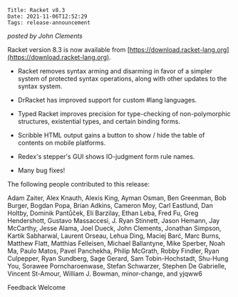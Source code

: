     Title: Racket v8.3
    Date: 2021-11-06T12:52:29
    Tags: release-announcement

*posted by John Clements*

Racket version 8.3 is now available from [https://download.racket-lang.org](https://download.racket-lang.org).

* Racket removes syntax arming and disarming in favor of a simpler
 system of protected syntax operations, along with other updates to the
 syntax system.

* DrRacket has improved support for custom #lang languages.

* Typed Racket improves precision for type-checking of non-polymorphic
  structures, existential types, and certain binding forms.

* Scribble HTML output gains a button to show / hide the table of
  contents on mobile platforms.

* Redex's stepper's GUI shows IO-judgment form rule names.

* Many bug fixes!


The following people contributed to this release:

Adam Zaiter, Alex Knauth, Alexis King, Ayman Osman, Ben Greenman, Bob
Burger, Bogdan Popa, Brian Adkins, Cameron Moy, Carl Eastlund, Dan
Holtby, Dominik Pantůček, Eli Barzilay, Ethan Leba, Fred Fu, Greg
Hendershott, Gustavo Massaccesi, J. Ryan Stinnett, Jason Hemann, Jay
McCarthy, Jesse Alama, Joel Dueck, John Clements, Jonathan Simpson,
Kartik Sabharwal, Laurent Orseau, Lehua Ding, Maciej Barć, Marc Burns,
Matthew Flatt, Matthias Felleisen, Michael Ballantyne, Mike Sperber,
Noah Ma, Paulo Matos, Pavel Panchekha, Philip McGrath, Robby Findler,
Ryan Culpepper, Ryan Sundberg, Sage Gerard, Sam Tobin-Hochstadt,
Shu-Hung You, Sorawee Porncharoenwase, Stefan Schwarzer, Stephen De
Gabrielle, Vincent St-Amour, William J. Bowman, minor-change, and yjqww6

Feedback Welcome
